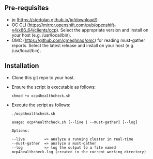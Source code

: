 ## Pre-requisites

- jq (https://stedolan.github.io/jq/download/).
- OC CLI (https://mirror.openshift.com/pub/openshift-v4/x86_64/clients/ocp). Select the appropriate version and install on your host (e.g. /usr/local/bin).
- OMC (https://github.com/gmeghnag/omc) for reading must-gather reports.  Select the latest release and install on your host (e.g. /usr/local/bin).


## Installation

- Clone this git repo to your host.

- Ensure the script is executable as follows:

  `chmod +x ocp4healthcheck.sh`

- Execute the script as follows:
  ```
  ./ocp4healthcheck.sh 

  usage: ocp4healthcheck.sh [--live | --must-gather] [--log]

  Options:

  --live         => analyze a running cluster in real-time
  --must-gather  => analyze a must-gather
  --log          => log the output to a file named ocp4healthcheck.log (created in the current working directory)
  ```
